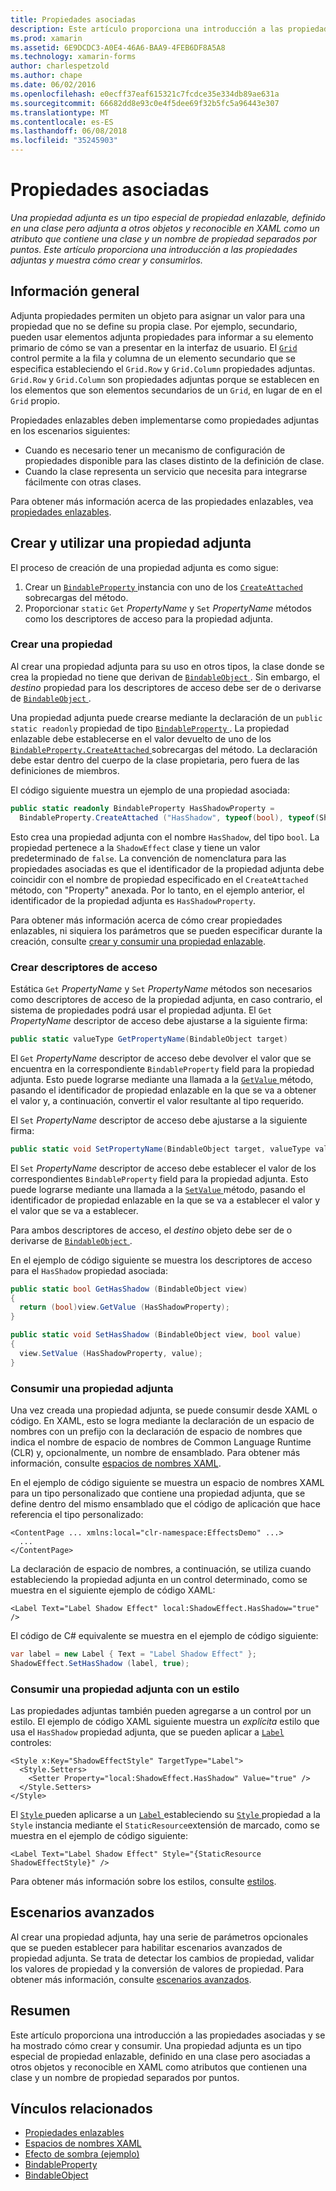 ```yaml
---
title: Propiedades asociadas
description: Este artículo proporciona una introducción a las propiedades adjuntas y muestra cómo crear y consumirlos.
ms.prod: xamarin
ms.assetid: 6E9DCDC3-A0E4-46A6-BAA9-4FEB6DF8A5A8
ms.technology: xamarin-forms
author: charlespetzold
ms.author: chape
ms.date: 06/02/2016
ms.openlocfilehash: e0ecff37eaf615321c7fcdce35e334db89ae631a
ms.sourcegitcommit: 66682dd8e93c0e4f5dee69f32b5fc5a96443e307
ms.translationtype: MT
ms.contentlocale: es-ES
ms.lasthandoff: 06/08/2018
ms.locfileid: "35245903"
---
```

# <a name="attached-properties"></a>Propiedades asociadas

_Una propiedad adjunta es un tipo especial de propiedad enlazable, definido en una clase pero adjunta a otros objetos y reconocible en XAML como un atributo que contiene una clase y un nombre de propiedad separados por puntos. Este artículo proporciona una introducción a las propiedades adjuntas y muestra cómo crear y consumirlos._

## <a name="overview"></a>Información general

Adjunta propiedades permiten un objeto para asignar un valor para una propiedad que no se define su propia clase. Por ejemplo, secundario, pueden usar elementos adjunta propiedades para informar a su elemento primario de cómo se van a presentar en la interfaz de usuario. El [ `Grid` ](https://developer.xamarin.com/api/type/Xamarin.Forms.Grid/) control permite a la fila y columna de un elemento secundario que se especifica estableciendo el `Grid.Row` y `Grid.Column` propiedades adjuntas. `Grid.Row` y `Grid.Column` son propiedades adjuntas porque se establecen en los elementos que son elementos secundarios de un `Grid`, en lugar de en el `Grid` propio.

Propiedades enlazables deben implementarse como propiedades adjuntas en los escenarios siguientes:

- Cuando es necesario tener un mecanismo de configuración de propiedades disponible para las clases distinto de la definición de clase.
- Cuando la clase representa un servicio que necesita para integrarse fácilmente con otras clases.

Para obtener más información acerca de las propiedades enlazables, vea [propiedades enlazables](~/xamarin-forms/xaml/bindable-properties.md).

## <a name="creating-and-consuming-an-attached-property"></a>Crear y utilizar una propiedad adjunta

El proceso de creación de una propiedad adjunta es como sigue:

1. Crear un [ `BindableProperty` ](https://developer.xamarin.com/api/type/Xamarin.Forms.BindableProperty/) instancia con uno de los [ `CreateAttached` ](https://developer.xamarin.com/api/member/Xamarin.Forms.BindableProperty.CreateAttached/p/System.String/System.Type/System.Type/System.Object/Xamarin.Forms.BindingMode/Xamarin.Forms.BindableProperty+ValidateValueDelegate/Xamarin.Forms.BindableProperty+BindingPropertyChangedDelegate/Xamarin.Forms.BindableProperty+BindingPropertyChangingDelegate/Xamarin.Forms.BindableProperty+CoerceValueDelegate/Xamarin.Forms.BindableProperty+CreateDefaultValueDelegate/) sobrecargas del método.
1. Proporcionar `static` `Get` *PropertyName* y `Set` *PropertyName* métodos como los descriptores de acceso para la propiedad adjunta.

### <a name="creating-a-property"></a>Crear una propiedad

Al crear una propiedad adjunta para su uso en otros tipos, la clase donde se crea la propiedad no tiene que derivan de [ `BindableObject` ](https://developer.xamarin.com/api/type/Xamarin.Forms.BindableObject/). Sin embargo, el *destino* propiedad para los descriptores de acceso debe ser de o derivarse de [ `BindableObject` ](https://developer.xamarin.com/api/type/Xamarin.Forms.BindableObject/).

Una propiedad adjunta puede crearse mediante la declaración de un `public static readonly` propiedad de tipo [ `BindableProperty` ](https://developer.xamarin.com/api/type/Xamarin.Forms.BindableProperty/). La propiedad enlazable debe establecerse en el valor devuelto de uno de los [ `BindableProperty.CreateAttached` ](https://developer.xamarin.com/api/member/Xamarin.Forms.BindableProperty.CreateAttached/p/System.String/System.Type/System.Type/System.Object/Xamarin.Forms.BindingMode/Xamarin.Forms.BindableProperty+ValidateValueDelegate/Xamarin.Forms.BindableProperty+BindingPropertyChangedDelegate/Xamarin.Forms.BindableProperty+BindingPropertyChangingDelegate/Xamarin.Forms.BindableProperty+CoerceValueDelegate/Xamarin.Forms.BindableProperty+CreateDefaultValueDelegate/) sobrecargas del método. La declaración debe estar dentro del cuerpo de la clase propietaria, pero fuera de las definiciones de miembros.

El código siguiente muestra un ejemplo de una propiedad asociada:

```csharp
public static readonly BindableProperty HasShadowProperty =
  BindableProperty.CreateAttached ("HasShadow", typeof(bool), typeof(ShadowEffect), false);
```

Esto crea una propiedad adjunta con el nombre `HasShadow`, del tipo `bool`. La propiedad pertenece a la `ShadowEffect` clase y tiene un valor predeterminado de `false`. La convención de nomenclatura para las propiedades asociadas es que el identificador de la propiedad adjunta debe coincidir con el nombre de propiedad especificado en el `CreateAttached` método, con "Property" anexada. Por lo tanto, en el ejemplo anterior, el identificador de la propiedad adjunta es `HasShadowProperty`.

Para obtener más información acerca de cómo crear propiedades enlazables, ni siquiera los parámetros que se pueden especificar durante la creación, consulte [crear y consumir una propiedad enlazable](~/xamarin-forms/xaml/bindable-properties.md#consuming-bindable-property).

### <a name="creating-accessors"></a>Crear descriptores de acceso

Estática `Get` *PropertyName* y `Set` *PropertyName* métodos son necesarios como descriptores de acceso de la propiedad adjunta, en caso contrario, el sistema de propiedades podrá usar el propiedad adjunta. El `Get` *PropertyName* descriptor de acceso debe ajustarse a la siguiente firma:

```csharp
public static valueType GetPropertyName(BindableObject target)
```

El `Get` *PropertyName* descriptor de acceso debe devolver el valor que se encuentra en la correspondiente `BindableProperty` field para la propiedad adjunta. Esto puede lograrse mediante una llamada a la [ `GetValue` ](https://developer.xamarin.com/api/member/Xamarin.Forms.BindableObject.GetValue/p/Xamarin.Forms.BindableProperty/) método, pasando el identificador de propiedad enlazable en la que se va a obtener el valor y, a continuación, convertir el valor resultante al tipo requerido.

El `Set` *PropertyName* descriptor de acceso debe ajustarse a la siguiente firma:

```csharp
public static void SetPropertyName(BindableObject target, valueType value)
```

El `Set` *PropertyName* descriptor de acceso debe establecer el valor de los correspondientes `BindableProperty` field para la propiedad adjunta. Esto puede lograrse mediante una llamada a la [ `SetValue` ](https://developer.xamarin.com/api/member/Xamarin.Forms.BindableObject.SetValue/p/Xamarin.Forms.BindableProperty/System.Object/) método, pasando el identificador de propiedad enlazable en la que se va a establecer el valor y el valor que se va a establecer.

Para ambos descriptores de acceso, el *destino* objeto debe ser de o derivarse de [ `BindableObject` ](https://developer.xamarin.com/api/type/Xamarin.Forms.BindableObject/).

En el ejemplo de código siguiente se muestra los descriptores de acceso para el `HasShadow` propiedad asociada:

```csharp
public static bool GetHasShadow (BindableObject view)
{
  return (bool)view.GetValue (HasShadowProperty);
}

public static void SetHasShadow (BindableObject view, bool value)
{
  view.SetValue (HasShadowProperty, value);
}
```

### <a name="consuming-an-attached-property"></a>Consumir una propiedad adjunta

Una vez creada una propiedad adjunta, se puede consumir desde XAML o código. En XAML, esto se logra mediante la declaración de un espacio de nombres con un prefijo con la declaración de espacio de nombres que indica el nombre de espacio de nombres de Common Language Runtime (CLR) y, opcionalmente, un nombre de ensamblado. Para obtener más información, consulte [espacios de nombres XAML](~/xamarin-forms/xaml/namespaces.md).

En el ejemplo de código siguiente se muestra un espacio de nombres XAML para un tipo personalizado que contiene una propiedad adjunta, que se define dentro del mismo ensamblado que el código de aplicación que hace referencia el tipo personalizado:

```xaml
<ContentPage ... xmlns:local="clr-namespace:EffectsDemo" ...>
  ...
</ContentPage>
```

La declaración de espacio de nombres, a continuación, se utiliza cuando estableciendo la propiedad adjunta en un control determinado, como se muestra en el siguiente ejemplo de código XAML:

```xaml
<Label Text="Label Shadow Effect" local:ShadowEffect.HasShadow="true" />
```

El código de C# equivalente se muestra en el ejemplo de código siguiente:

```csharp
var label = new Label { Text = "Label Shadow Effect" };
ShadowEffect.SetHasShadow (label, true);
```

### <a name="consuming-an-attached-property-with-a-style"></a>Consumir una propiedad adjunta con un estilo

Las propiedades adjuntas también pueden agregarse a un control por un estilo. El ejemplo de código XAML siguiente muestra un *explícita* estilo que usa el `HasShadow` propiedad adjunta, que se pueden aplicar a [ `Label` ](https://developer.xamarin.com/api/type/Xamarin.Forms.Label/) controles:

```xaml
<Style x:Key="ShadowEffectStyle" TargetType="Label">
  <Style.Setters>
    <Setter Property="local:ShadowEffect.HasShadow" Value="true" />
  </Style.Setters>
</Style>
```

El [ `Style` ](https://developer.xamarin.com/api/type/Xamarin.Forms.Style/) pueden aplicarse a un [ `Label` ](https://developer.xamarin.com/api/type/Xamarin.Forms.Label/) estableciendo su [ `Style` ](https://developer.xamarin.com/api/property/Xamarin.Forms.VisualElement.Style/) propiedad a la `Style` instancia mediante el `StaticResource`extensión de marcado, como se muestra en el ejemplo de código siguiente:

```xaml
<Label Text="Label Shadow Effect" Style="{StaticResource ShadowEffectStyle}" />
```

Para obtener más información sobre los estilos, consulte [estilos](~/xamarin-forms/user-interface/styles/index.md).

## <a name="advanced-scenarios"></a>Escenarios avanzados

Al crear una propiedad adjunta, hay una serie de parámetros opcionales que se pueden establecer para habilitar escenarios avanzados de propiedad adjunta. Se trata de detectar los cambios de propiedad, validar los valores de propiedad y la conversión de valores de propiedad. Para obtener más información, consulte [escenarios avanzados](~/xamarin-forms/xaml/bindable-properties.md#advanced).

## <a name="summary"></a>Resumen

Este artículo proporciona una introducción a las propiedades asociadas y se ha mostrado cómo crear y consumir. Una propiedad adjunta es un tipo especial de propiedad enlazable, definido en una clase pero asociadas a otros objetos y reconocible en XAML como atributos que contienen una clase y un nombre de propiedad separados por puntos.


## <a name="related-links"></a>Vínculos relacionados

- [Propiedades enlazables](~/xamarin-forms/xaml/bindable-properties.md)
- [Espacios de nombres XAML](~/xamarin-forms/xaml/namespaces.md)
- [Efecto de sombra (ejemplo)](https://developer.xamarin.com/samples/xamarin-forms/effects/shadoweffect/)
- [BindableProperty](https://developer.xamarin.com/api/type/Xamarin.Forms.BindableProperty/)
- [BindableObject](https://developer.xamarin.com/api/type/Xamarin.Forms.BindableObject/)
